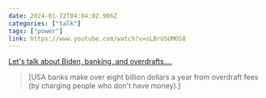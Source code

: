 ```yaml
---
date: 2024-01-22T04:04:02.906Z
categories: ["talk"]
tags: ["power"]
link: https://www.youtube.com/watch?v=sLBrUSUMOS8
---
```

[Let's talk about Biden, banking, and overdrafts....](https://www.youtube.com/watch?v=sLBrUSUMOS8)

> [USA banks make over eight billion dollars a year from overdraft fees (by charging people who don't have money).]

